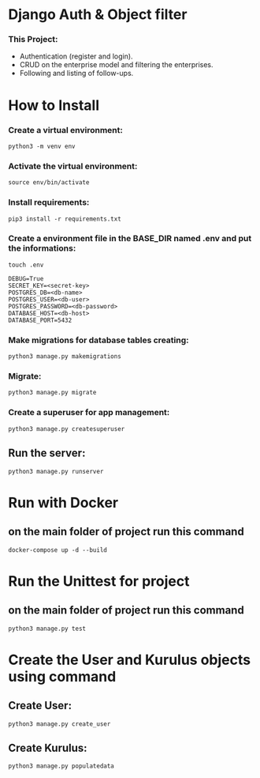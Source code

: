 # Django Auth & Object filter

### This Project:

- Authentication (register and login).
- CRUD on the enterprise model and filtering the enterprises.
- Following and listing of follow-ups.

# How to Install

### Create a virtual environment:

`python3 -m venv env`

### Activate the virtual environment:

`source env/bin/activate`

### Install requirements:

`pip3 install -r requirements.txt`

### Create a environment file in the BASE_DIR named .env and put the informations:

```
touch .env
```

```
DEBUG=True
SECRET_KEY=<secret-key>
POSTGRES_DB=<db-name>
POSTGRES_USER=<db-user>
POSTGRES_PASSWORD=<db-password>
DATABASE_HOST=<db-host>
DATABASE_PORT=5432
```

### Make migrations for database tables creating:

`python3 manage.py makemigrations`

### Migrate:

`python3 manage.py migrate`

### Create a superuser for app management:

`python3 manage.py createsuperuser`

## Run the server:

`python3 manage.py runserver`

# Run with Docker

## on the main folder of project run this command

`docker-compose up -d --build`

# Run the Unittest for project

## on the main folder of project run this command

`python3 manage.py test`

# Create the User and Kurulus objects using command

## Create User:

`python3 manage.py create_user`

## Create Kurulus:

`python3 manage.py populatedata`
